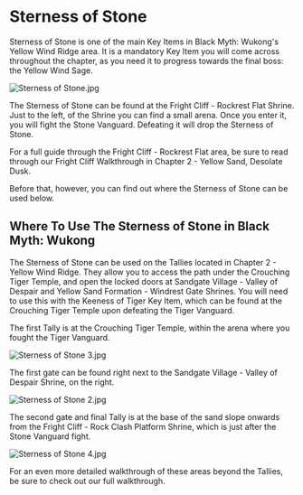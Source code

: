 # Sterness of Stone

Sterness of Stone is one of the main Key Items in Black Myth: Wukong's Yellow Wind Ridge area. It is a mandatory Key Item you will come across throughout the chapter, as you need it to progress towards the final boss: the Yellow Wind Sage. 

![Sterness of Stone.jpg](https://oyster.ignimgs.com/mediawiki/apis.ign.com/black-myth-wukong/8/86/Sterness_of_Stone.jpg)

The Sterness of Stone can be found at the Fright Cliff - Rockrest Flat Shrine. Just to the left, of the Shrine you can find a small arena. Once you enter it, you will fight the Stone Vanguard. Defeating it will drop the Sterness of Stone. 

For a full guide through the Fright Cliff - Rockrest Flat area, be sure to read through our Fright Cliff Walkthrough in Chapter 2 - Yellow Sand, Desolate Dusk. 

Before that, however, you can find out where the Sterness of Stone can be used below. 

## Where To Use The Sterness of Stone in Black Myth: Wukong

The Sterness of Stone can be used on the Tallies located in Chapter 2 - Yellow Wind Ridge. They allow you to access the path under the Crouching Tiger Temple, and open the locked doors at Sandgate Village - Valley of Despair and Yellow Sand Formation - Windrest Gate Shrines. You will need to use this with the Keeness of Tiger Key Item, which can be found at the Crouching Tiger Temple upon defeating the Tiger Vanguard. 

The first Tally is at the Crouching Tiger Temple, within the arena where you fought the Tiger Vanguard. 

![Sterness of Stone 3.jpg](https://oyster.ignimgs.com/mediawiki/apis.ign.com/black-myth-wukong/e/e0/Sterness_of_Stone_3.jpg)

The first gate can be found right next to the Sandgate Village - Valley of Despair Shrine, on the right. 

![Sterness of Stone 2.jpg](https://oyster.ignimgs.com/mediawiki/apis.ign.com/black-myth-wukong/5/5f/Sterness_of_Stone_2.jpg)

The second gate and final Tally is at the base of the sand slope onwards from the Fright Cliff - Rock Clash Platform Shrine, which is just after the Stone Vanguard fight. 

![Sterness of Stone 4.jpg](https://oyster.ignimgs.com/mediawiki/apis.ign.com/black-myth-wukong/c/cb/Sterness_of_Stone_4.jpg)

For an even more detailed walkthrough of these areas beyond the Tallies, be sure to check out our full walkthrough. 
